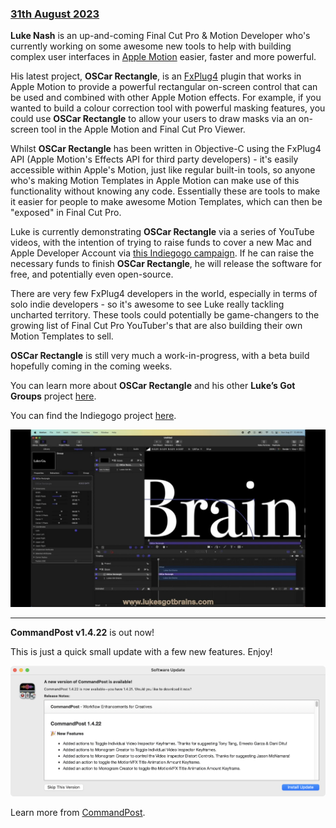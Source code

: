 ### [31th August 2023](/news/20230831)

**Luke Nash** is an up-and-coming Final Cut Pro & Motion Developer who's currently working on some awesome new tools to help with building complex user interfaces in [Apple Motion](https://www.apple.com/au/final-cut-pro/motion/) easier, faster and more powerful.

His latest project, **OSCar Rectangle**, is an [FxPlug4](https://developer.apple.com/documentation/professional_video_applications/fxplug?language=objc) plugin that works in Apple Motion to provide a powerful rectangular on-screen control that can be used and combined with other Apple Motion effects. For example, if you wanted to build a colour correction tool with powerful masking features, you could use **OSCar Rectangle** to allow your users to draw masks via an on-screen tool in the Apple Motion and Final Cut Pro Viewer.

Whilst **OSCar Rectangle** has been written in Objective-C using the FxPlug4 API (Apple Motion's Effects API for third party developers) - it's easily accessible within Apple's Motion, just like regular built-in tools, so anyone who's making Motion Templates in Apple Motion can make use of this functionality without knowing any code. Essentially these are tools to make it easier for people to make awesome Motion Templates, which can then be "exposed" in Final Cut Pro.

Luke is currently demonstrating **OSCar Rectangle** via a series of YouTube videos, with the intention of trying to raise funds to cover a new Mac and Apple Developer Account via [this Indiegogo campaign](https://www.indiegogo.com/projects/oscar-phase-1). If he can raise the necessary funds to finish **OSCar Rectangle**, he will release the software for free, and potentially even open-source.

There are very few FxPlug4 developers in the world, especially in terms of solo indie developers - so it's awesome to see Luke really tackling uncharted territory. These tools could potentially be game-changers to the growing list of Final Cut Pro YouTuber's that are also building their own Motion Templates to sell.

**OSCar Rectangle** is still very much a work-in-progress, with a beta build hopefully coming in the coming weeks.

You can learn more about **OSCar Rectangle** and his other **Luke’s Got Groups** project [here](https://lukesgotbrains.com).

You can find the Indiegogo project [here](https://www.indiegogo.com/projects/oscar-phase-1).

[![](/static/oscar-rectangle.jpeg)](https://youtube.com/watch?v=i9A1xa5bYTs)

---

**CommandPost v1.4.22** is out now!

This is just a quick small update with a few new features. Enjoy!

![](/static/commandpost-1-4-22.png)

Learn more from [CommandPost](https://commandpost.io).